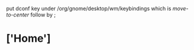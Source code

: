 put dconf key under /org/gnome/desktop/wm/keybindings which is *move-to-center* follow by ;

# ['<Control><Alt>Home']
